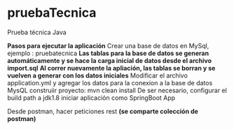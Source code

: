 # pruebaTecnica
Prueba técnica Java

**Pasos para ejecutar la aplicación**
Crear una base de datos en MySql, ejemplo : pruebatecnica
**Las tablas para la base de datos se generan automáticamente y se hace la carga inicial de datos desde el archivo import.sql**
**Al correr nuevamente la apliación, las tablas se borran y se vuelven a generar con los datos iniciales**
Modificar el archivo application.yml y agregar los datos para la conexion a la base de datos MysQL
construiir proyecto: mvn clean install
De ser necesario, configurar el build path a jdk1.8
iniciar aplicación como SpringBoot App

Desde postman, hacer peticiones rest **(se comparte colección de postman)**
